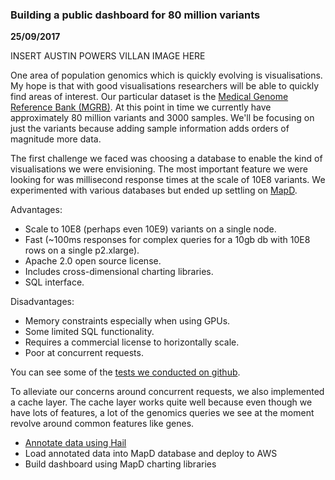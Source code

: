 ### Building a public dashboard for 80 million variants

__25/09/2017__

INSERT AUSTIN POWERS VILLAN IMAGE HERE

One area of population genomics which is quickly evolving is visualisations. My
hope is that with good visualisations researchers will be able to quickly find
areas of interest. Our particular dataset is the
[Medical Genome Reference Bank (MGRB)](https://sgc.garvan.org.au/initiatives/mgrb).
At this point in time we currently have approximately 80 million variants and
3000 samples. We'll be focusing on just the variants because adding sample information
adds orders of magnitude more data.

The first challenge we faced was choosing a database to enable the kind of visualisations
we were envisioning. The most important feature we were looking for was millisecond
 response times at the scale of 10E8 variants. We experimented with various
 databases but ended up settling on [MapD](https://www.mapd.com/).

Advantages:
  - Scale to 10E8 (perhaps even 10E9) variants on a single node.
  - Fast (~100ms responses for complex queries for a 10gb db with 10E8 rows on a single p2.xlarge).
  - Apache 2.0 open source license.
  - Includes cross-dimensional charting libraries.
  - SQL interface.

Disadvantages:
  - Memory constraints especially when using GPUs.
  - Some limited SQL functionality.
  - Requires a commercial license to horizontally scale.
  - Poor at concurrent requests.

You can see some of the [tests we conducted on github](https://github.com/shusson/mapd-load-testing).

To alleviate our concerns around concurrent requests, we also implemented a cache
layer. The cache layer works quite well because even though we have lots of
features, a lot of the genomics queries we see at the moment revolve around common
features like genes.

- [Annotate data using Hail](https://shusson.info/post/annotating-variants-with-hail)
- Load annotated data into MapD database and deploy to AWS
- Build dashboard using MapD charting libraries
